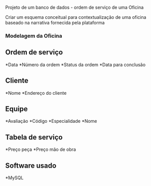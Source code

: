 Projeto de um banco de dados - ordem de serviço de uma Oficina

Criar um esquema conceitual para contextualização de uma oficina baseado na narrativa fornecida pela plataforma

### Modelagem da Oficina

## Ordem de serviço
 *Data
 *Número da ordem
 *Status da ordem
 *Data para conclusão
## Cliente
 *Nome
 *Endereço do cliente
## Equipe
 *Avaliação
 *Código
 *Especialidade
 *Nome
## Tabela de serviço
 *Preço peça
 *Preço mão de obra
## Software usado
 *MySQL


